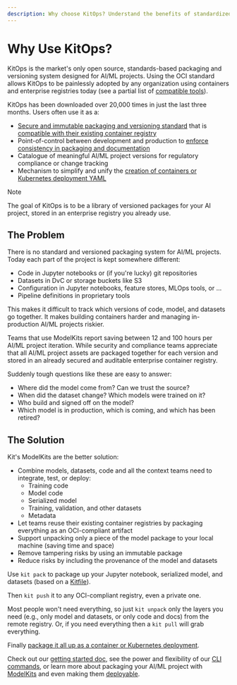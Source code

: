 ```yaml
---
description: Why choose KitOps? Understand the benefits of standardized model packaging, reproducibility, and streamlined deployments.
---
```

# Why Use KitOps?

KitOps is the market's only open source, standards-based packaging and versioning system designed for AI/ML projects. Using the OCI standard allows KitOps to be painlessly adopted by any organization using containers and enterprise registries today (see a partial list of [compatible tools](../modelkit/compatibility/)).

KitOps has been downloaded over 20,000 times in just the last three months. Users often use it as a:

* [Secure and immutable packaging and versioning standard](../modelkit/intro/) that is [compatible with their existing container registry](../modelkit/compatibility/#compliant-oci-registries)
* Point-of-control between development and production to [enforce consistency in packaging and documentation](../kitfile/kf-overview/)
* Catalogue of meaningful AI/ML project versions for regulatory compliance or change tracking
* Mechanism to simplify and unify the [creation of containers or Kubernetes deployment YAML](../deploy/)

> [!NOTE]
> The goal of KitOps is to be a library of versioned packages for your AI project, stored in an enterprise registry you already use.

## The Problem

There is no standard and versioned packaging system for AI/ML projects. Today each part of the project is kept somewhere different:
* Code in Jupyter notebooks or (if you're lucky) git repositories
* Datasets in DvC or storage buckets like S3
* Configuration in Jupyter notebooks, feature stores, MLOps tools, or ...
* Pipeline definitions in proprietary tools

This makes it difficult to track which versions of code, model, and datasets go together. It makes building containers harder and managing in-production AI/ML projects riskier.

Teams that use ModelKits report saving between 12 and 100 hours per AI/ML project iteration. While security and compliance teams appreciate that all AI/ML project assets are packaged together for each version and stored in an already secured and auditable enterprise container registry.

Suddenly tough questions like these are easy to answer:

* Where did the model come from? Can we trust the source?
* When did the dataset change? Which models were trained on it?
* Who build and signed off on the model?
* Which model is in production, which is coming, and which has been retired?

## The Solution

Kit's ModelKits are the better solution:
* Combine models, datasets, code and all the context teams need to integrate, test, or deploy:
  * Training code
  * Model code
  * Serialized model
  * Training, validation, and other datasets
  * Metadata
* Let teams reuse their existing container registries by packaging everything as an OCI-compliant artifact
* Support unpacking only a piece of the model package to your local machine (saving time and space)
* Remove tampering risks by using an immutable package
* Reduce risks by including the provenance of the model and datasets

Use `kit pack` to package up your Jupyter notebook, serialized model, and datasets (based on a [Kitfile](../kitfile/kf-overview/)).

Then `kit push` it to any OCI-compliant registry, even a private one.

Most people won't need everything, so just `kit unpack` only the layers you need (e.g., only model and datasets, or only code and docs) from the remote registry. Or, if you need everything then a `kit pull` will grab everything.

Finally [package it all up as a container or Kubernetes deployment](../deploy/).

Check out our [getting started doc](../get-started/), see the power and flexibility of our [CLI commands](../cli/cli-reference/), or learn more about packaging your AI/ML project with [ModelKits](../modelkit/intro/) and even making them [deployable](../deploy/).
